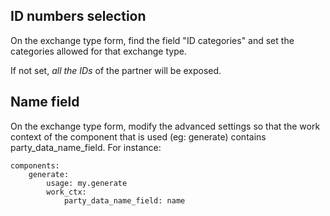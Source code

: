 ## ID numbers selection

On the exchange type form, find the field "ID categories" and set the
categories allowed for that exchange type.

If not set, *all the IDs* of the partner will be exposed.

## Name field

On the exchange type form, modify the advanced settings so that the work
context of the component that is used (eg: generate) contains
party_data_name_field. For instance:

    components:
        generate:
            usage: my.generate
            work_ctx:
                party_data_name_field: name
